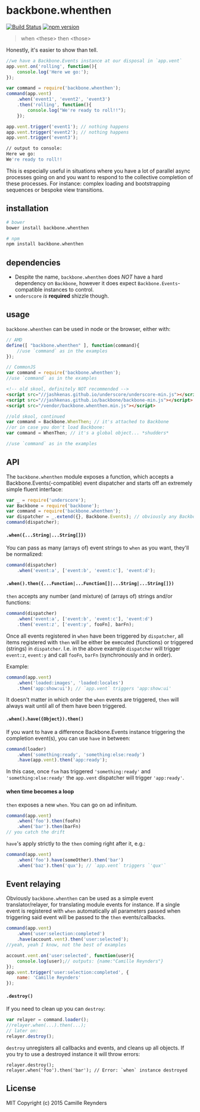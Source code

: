 # backbone.whenthen

[![Build Status](https://travis-ci.org/creynders/backbone.whenthen.svg)](https://travis-ci.org/creynders/backbone.whenthen)
[![npm version](https://badge.fury.io/js/backbone.whenthen.svg)](http://npmjs.org/packages/backbone.whenthen)

> when \<these\> then \<those\>

Honestly, it's easier to show than tell.

```js
//we have a Backbone.Events instance at our disposal in `app.vent`
app.vent.on('rolling', function(){
	console.log('Here we go:');
});

var command = require('backbone.whenthen');
command(app.vent)
    .when('event1', 'event2', 'event3')
    .then('rolling', function(){
        console.log("We're ready to roll!!");
    });

app.vent.trigger('event1'); // nothing happens
app.vent.trigger('event2'); // nothing happens
app.vent.trigger('event3'); 
```
```sh
// output to console: 
Here we go:
We're ready to roll!!
```

This is especially useful in situations where you have a lot of parallel async processes going on and you want to respond to the collective completion of these processes.
For instance: complex loading and bootstrapping sequences or bespoke view transitions.

## installation

```sh
# bower
bower install backbone.whenthen
```

```sh
# npm
npm install backbone.whenthen
```

## dependencies

* Despite the name, `backbone.whenthen` does _NOT_ have a hard dependency on `Backbone`, however it does expect `Backbone.Events`-compatible instances to control.
* `underscore` _is_ **required** shizzle though. 

## usage

`backbone.whenthen` can be used in node or the browser, either with:

```js
// AMD
define([ "backbone.whenthen" ], function(command){
    //use `command` as in the examples
});
```
```js
// CommonJS
var command = require('backbone.whenthen');
//use `command` as in the examples
```
```html
<!-- old skool, definitely NOT recommended -->
<script src="//jashkenas.github.io/underscore/underscore-min.js"></script> <!-- must be loaded first -->
<script src="//jashkenas.github.io/backbone/backbone-min.js"></script> <!-- must be loaded first -->
<script src="/vendor/backbone.whenthen.min.js"></script>
```
```js
//old skool, continued
var command = Backbone.WhenThen; // it's attached to Backbone
//or in case you don't load Backbone:
var command = WhenThen; // it's a global object... *shudders*

//use `command` as in the examples
```

## API

The `backbone.whenthen` module exposes a function, which accepts a Backbone.Events(-compatible) event dispatcher and starts off an extremely simple fluent interface:

```js
var _ = require('underscore');
var Backbone = require('backbone');
var command = require('backbone.whenthen');
var dispatcher = _.extend({}, Backbone.Events); // obviously any Backbone.Events dispatcher will do: Backbone.Model et cetera.
command(dispatcher);
```

#### `.when({...String|...String[]})`

You can pass as many (arrays of) event strings to `when` as you want, they'll be normalized:

```js
command(dispatcher)
	.when('event:a', ['event:b', 'event:c'], 'event:d');
```

#### `.when().then({...Function|...Function[]|...String|...String[]})`

`then` accepts any number (and mixture) of (arrays of) strings and/or functions:

```js
command(dispatcher)
	.when('event:a', ['event:b', 'event:c'], 'event:d')
	.then('event:z', ['event:y', fooFn], barFn);
```

Once all events registered in `when` have been triggered by `dispatcher`, all items registered with `then` will be either be executed (functions) or triggered (strings) in `dispatcher`. 
I.e. in the above example `dispatcher` will trigger `event:z`, `event:y` and call `fooFn`, `barFn` (synchronously and in order).

Example:

```js
command(app.vent)
	.when('loaded:images', 'loaded:locales')
	.then('app:show:ui'); // `app.vent` triggers 'app:show:ui'
```

It doesn't matter in which order the `when` events are triggered, `then` will always wait until all of them have been triggered.

#### `.when().have({Object}).then()`

If you want to have a difference Backbone.Events instance triggering the completion event(s), you can use `have` in between:

```js
command(loader)
    .when('something:ready', 'something:else:ready')
    .have(app.vent).then('app:ready');
```

In this case, once `fsm` has triggered `'something:ready'` and `'something:else:ready'` the `app.vent` dispatcher will trigger `'app:ready'`.

#### when time becomes a loop

`then` exposes a new `when`. You can go on ad infinitum.

```js
command(app.vent)
	.when('foo').then(fooFn)
	.when('bar').then(barFn)
// you catch the drift
```

`have`'s apply strictly to the `then` coming right after it, e.g.:

```js
command(app.vent)
	.when('foo').have(someOther).then('bar')
	.when('baz').then('qux'); // `app.vent` triggers `'qux'`
```

## Event relaying

Obviously `backbone.whenthen` can be used as a simple event translator/relayer, for translating module events for instance.
If a single event is registered with `when` automatically all parameters passed when triggering said event will be passed to the `then` events/callbacks.

```js
command(app.vent)
	.when('user:selection:completed')
	.have(account.vent).then('user:selected');
//yeah, yeah I know, not the best of examples

account.vent.on('user:selected', function(user){
    console.log(user);// outputs: {name:"Camille Reynders"}
});
app.vent.trigger('user:selection:completed', {
    name: 'Camille Reynders'
});
```

#### `.destroy()`

If you need to clean up you can `destroy`:

```js
var relayer = command.loader();
//relayer.when(...).then(...);
// later on:
relayer.destroy();
```

`destroy` unregisters all callbacks and events, and cleans up all objects.
If you try to use a destroyed instance it will throw errors:

```
relayer.destroy();
relayer.when('foo').then('bar'); // Error: `when` instance destroyed
```

## License

MIT Copyright (c) 2015 Camille Reynders
